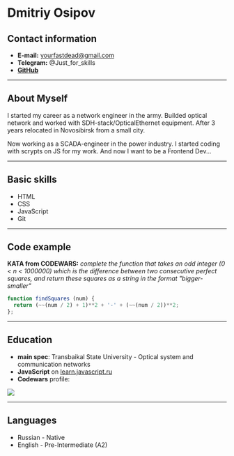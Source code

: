 # Dmitriy Osipov
## Contact information
* **E-mail:** yourfastdead@gmail.com
* **Telegram:** @Just_for_skills
* [**GitHub**](https://github.com/Dmitriy-Osipov)

___
## About Myself

I started my career as a network engineer in the army. Builded optical network and worked with SDH-stack/OpticalEthernet equipment. After 3 years relocated in Novosibirsk from a small city.

Now working as a SCADA-engineer in the power industry. I started coding with scrypts on JS for my work. And now I want to be a Frontend Dev...

___
## Basic skills
* HTML
* CSS
* JavaScript
* Git

___
## Code example
**KATA from CODEWARS:** *complete the function that takes an odd integer (0 < n < 1000000) which is the difference between two consecutive perfect squares, and return these squares as a string in the format "bigger-smaller"*
```javascript
function findSquares (num) {
  return (~~(num / 2) + 1)**2 + '-' + (~~(num / 2))**2;
};
```
___
## Education
* **main spec**: Transbaikal State University - Optical system and communication networks
* **JavaScript** on [learn.javascript.ru](https://learn.javascript.ru/)
* **Codewars** profile:

![](https://www.codewars.com/users/Dmitriy-Osipov/badges/large)

___
## Languages
* Russian - Native
* English - Pre-Intermediate (A2)                                     